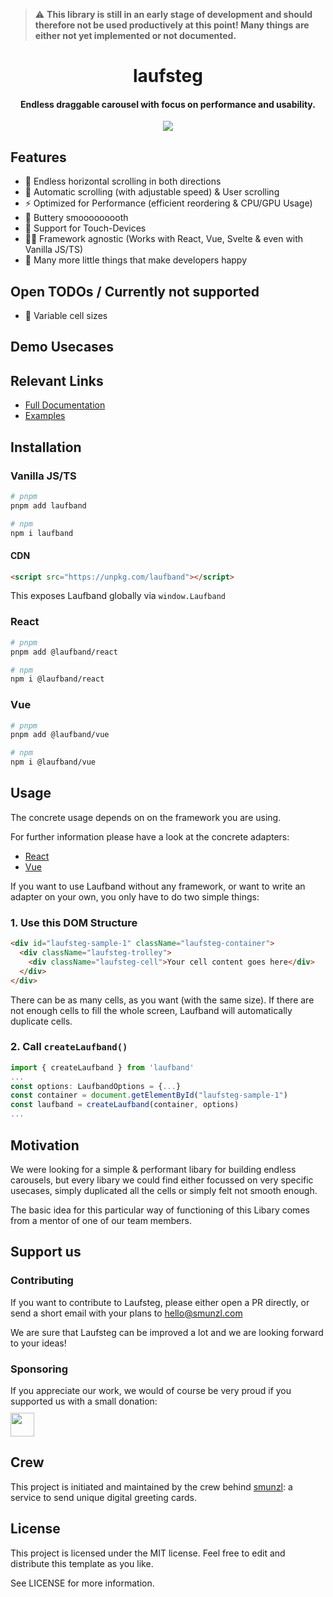 > :warning: **This library is still in an early stage of development and should therefore not be used productively at this point! Many things are either not yet implemented or not documented.**

<h1 align="center">laufsteg </h1>
<h4 align="center">Endless draggable carousel with focus on performance and usability.</h4>

<p align="center" style="margin-top:0.5rem">
  <a href="https://badge.fury.io/js/laufsteg">
    <img src="https://badge.fury.io/js/laufsteg.svg">
  </a>
</p>

## Features

- 💈 Endless horizontal scrolling in both directions
- 🤖 Automatic scrolling (with adjustable speed) & User scrolling
- ⚡️ Optimized for Performance (efficient reordering & CPU/GPU Usage)
- 🧈 Buttery smooooooooth
- 📱 Support for Touch-Devices
- 🙏🏽 Framework agnostic (Works with React, Vue, Svelte & even with Vanilla JS/TS)
- 🎁 Many more little things that make developers happy

## Open TODOs / Currently not supported

- 📏 Variable cell sizes

## Demo Usecases

## Relevant Links

- [Full Documentation](https://docs.pinsel.xyz)
- [Examples](https://demo.pinsel.xyz)

## Installation

### Vanilla JS/TS

```bash
# pnpm
pnpm add laufband

# npm
npm i laufband
```

#### CDN

```html
<script src="https://unpkg.com/laufband"></script>
```

This exposes Laufband globally via `window.Laufband`

### React

```bash
# pnpm
pnpm add @laufband/react

# npm
npm i @laufband/react
```

### Vue

```bash
# pnpm
pnpm add @laufband/vue

# npm
npm i @laufband/vue
```

## Usage

The concrete usage depends on on the framework you are using.

For further information please have a look at the concrete adapters:

- [React](React)
- [Vue](Vue)

If you want to use Laufband without any framework, or want to write an adapter on your own, you only have to do two simple things:

### 1. Use this DOM Structure

```html
<div id="laufsteg-sample-1" className="laufsteg-container">
  <div className="laufsteg-trolley">
    <div className="laufsteg-cell">Your cell content goes here</div>
  </div>
</div>
```

There can be as many cells, as you want (with the same size). If there are not enough cells to fill the whole screen, Laufband will automatically duplicate cells.

### 2. Call `createLaufband()`

```ts
import { createLaufband } from 'laufband'
...
const options: LaufbandOptions = {...}
const container = document.getElementById("laufsteg-sample-1")
const laufband = createLaufband(container, options)
...
```

## Motivation

We were looking for a simple & performant libary for building endless carousels, but every libary we could find either focussed on very specific usecases, simply duplicated all the cells or simply felt not smooth enough.

The basic idea for this particular way of functioning of this Libary comes from a mentor of one of our team members.

## Support us

### Contributing

If you want to contribute to Laufsteg, please either open a PR directly, or send a short email with your plans to [hello@smunzl.com](mailto:hello@smunzl.com) 

We are sure that Laufsteg can be improved a lot and we are looking forward to your ideas!

### Sponsoring

If you appreciate our work, we would of course be very proud if you supported us with a small donation:
<br/>
<a href="https://www.buymeacoffee.com/quintusluis"><img height="38" style="margin-top:10px" src="https://img.buymeacoffee.com/button-api/?text=Make us happy&emoji=✅&slug=quintusluis&button_colour=FFDD00&font_colour=000000&font_family=Poppins&outline_colour=000000&coffee_colour=ffffff" /></a>

## Crew

This project is initiated and maintained by the crew behind [smunzl](https://smunzl.com): a service to send unique digital greeting cards.

## License

This project is licensed under the MIT license. Feel free to edit and distribute this template as you like.

See LICENSE for more information.
